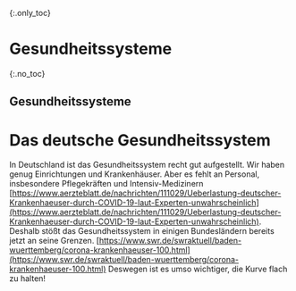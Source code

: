 {:.only_toc}
# Gesundheitssysteme

{:.no_toc}
## Gesundheitssysteme
# Das deutsche Gesundheitssystem

In Deutschland ist das Gesundheitssystem recht gut aufgestellt. Wir haben genug Einrichtungen und Krankenhäuser. Aber es fehlt an Personal, insbesondere Pflegekräften und Intensiv-Medizinern [https://www.aerzteblatt.de/nachrichten/111029/Ueberlastung-deutscher-Krankenhaeuser-durch-COVID-19-laut-Experten-unwahrscheinlich](https://www.aerzteblatt.de/nachrichten/111029/Ueberlastung-deutscher-Krankenhaeuser-durch-COVID-19-laut-Experten-unwahrscheinlich). Deshalb stößt das Gesundheitssystem in einigen Bundesländern bereits jetzt an seine Grenzen. [https://www.swr.de/swraktuell/baden-wuerttemberg/corona-krankenhaeuser-100.html](https://www.swr.de/swraktuell/baden-wuerttemberg/corona-krankenhaeuser-100.html) 
Deswegen ist es umso wichtiger, die Kurve flach zu halten! 
